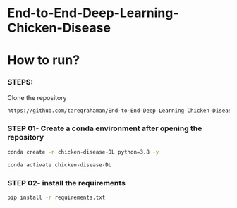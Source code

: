 # End-to-End-Deep-Learning-Chicken-Disease

# How to run?
### STEPS:

Clone the repository

```bash
https://github.com/tareqrahaman/End-to-End-Deep-Learning-Chicken-Disease
```
### STEP 01- Create a conda environment after opening the repository

```bash
conda create -n chicken-disease-DL python=3.8 -y
```

```bash
conda activate chicken-disease-DL
```


### STEP 02- install the requirements
```bash
pip install -r requirements.txt
```